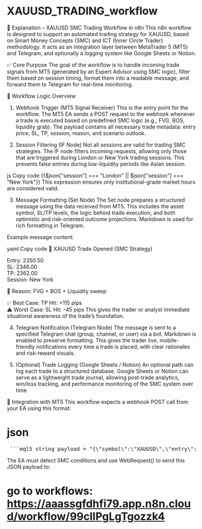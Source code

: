 # XAUUSD_TRADING_workflow
🧩 Explanation – XAUUSD SMC Trading Workflow in n8n
This n8n workflow is designed to support an automated trading strategy for XAUUSD, based on Smart Money Concepts (SMC) and ICT (Inner Circle Trader) methodology. It acts as an integration layer between MetaTrader 5 (MT5) and Telegram, and optionally a logging system like Google Sheets or Notion.

✅ Core Purpose
The goal of the workflow is to handle incoming trade signals from MT5 (generated by an Expert Advisor using SMC logic), filter them based on session timing, format them into a readable message, and forward them to Telegram for real-time monitoring.

🧠 Workflow Logic Overview
1. Webhook Trigger (MT5 Signal Receiver)
This is the entry point for the workflow. The MT5 EA sends a POST request to the webhook whenever a trade is executed based on predefined SMC logic (e.g., FVG, BOS, liquidity grab). The payload contains all necessary trade metadata: entry price, SL, TP, session, reason, and scenario outlook.

2. Session Filtering (IF Node)
Not all sessions are valid for trading SMC strategies. The IF node filters incoming requests, allowing only those that are triggered during London or New York trading sessions. This prevents false entries during low-liquidity periods like Asian session.

js
Copy code
{{$json["session"] === "London" || $json["session"] === "New York"}}
This expression ensures only institutional-grade market hours are considered valid.

3. Message Formatting (Set Node)
The Set node prepares a structured message using the data received from MT5. This includes the asset symbol, SL/TP levels, the logic behind trade execution, and both optimistic and risk-oriented outcome projections. Markdown is used for rich formatting in Telegram.

Example message content:

yaml
Copy code
🦾 XAUUSD Trade Opened (SMC Strategy)

Entry: 2350.50  
SL: 2346.00  
TP: 2362.00  
Session: New York

🧠 Reason: FVG + BOS + Liquidity sweep

✅ Best Case: TP Hit: +115 pips  
⚠️ Worst Case: SL Hit: -45 pips
This gives the trader or analyst immediate situational awareness of the trade’s foundation.

4. Telegram Notification (Telegram Node)
The message is sent to a specified Telegram chat (group, channel, or user) via a bot. Markdown is enabled to preserve formatting. This gives the trader live, mobile-friendly notifications every time a trade is placed, with clear rationales and risk-reward visuals.

5. (Optional) Trade Logging (Google Sheets / Notion)
An optional path can log each trade to a structured database. Google Sheets or Notion can serve as a lightweight trade journal, allowing post-trade analytics, win/loss tracking, and performance monitoring of the SMC system over time.

📡 Integration with MT5
This workflow expects a webhook POST call from your EA using this format:

# json
<pre> ```mql5 string payload = "{\"symbol\":\"XAUUSD\",\"entry\":2350.50,\"sl\":2346.00,\"tp\":2362.00,\"session\":\"New York\",\"reason\":\"FVG + BOS + Liquidity sweep\",\"best_case\":\"TP Hit: +115 pips\",\"worst_case\":\"SL Hit: -45 pips\"}"; char data[]; StringToCharArray(payload, data); char result[]; string webhook = "https://your-n8n.com/webhook/xauusd-smc"; int timeout = 5000; int res = WebRequest("POST", webhook, "application/json", "", timeout, data, result, NULL); ``` </pre>
The EA must detect SMC conditions and use WebRequest() to send this JSON payload to:
 # go to workflows: https://aaassgfdhfi79.app.n8n.cloud/workflow/99clIPgLgTgozzk4
